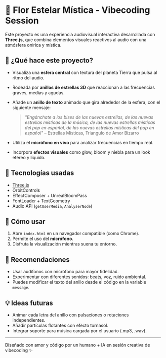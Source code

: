 # 🌌 Flor Estelar Mística - Vibecoding Session

Este proyecto es una experiencia audiovisual interactiva desarrollada con **Three.js**, que combina elementos visuales reactivos al audio con una atmósfera onírica y mística.

## 🎨 ¿Qué hace este proyecto?

- Visualiza una **esfera central** con textura del planeta Tierra que pulsa al ritmo del audio.
- Rodeada por **anillos de estrellas 3D** que reaccionan a las frecuencias graves, medias y agudas.
- Añade un **anillo de texto** animado que gira alrededor de la esfera, con el siguiente mensaje:

  > *"Engánchate a los bises de las nuevas estrellas, de las nuevas estrellas místicas de la música, de las nuevas estrellas místicas del pop en español, de las nuevas estrellas místicas del pop en español"*
  – Estrellas Místicas, Triangulo de Amor Bizarro

- Utiliza el **micrófono en vivo** para analizar frecuencias en tiempo real.
- Incorpora **efectos visuales** como glow, bloom y niebla para un look etéreo y líquido.

## 🔧 Tecnologías usadas

- [Three.js](https://threejs.org/)
- OrbitControls
- EffectComposer + UnrealBloomPass
- FontLoader + TextGeometry
- Audio API (`getUserMedia`, `AnalyserNode`)

## 🚀 Cómo usar

1. Abre `index.html` en un navegador compatible (como Chrome).
2. Permite el uso del **micrófono**.
3. Disfruta la visualización mientras suena tu entorno.

## 🧪 Recomendaciones

- Usar audífonos con micrófono para mayor fidelidad.
- Experimentar con diferentes sonidos: beats, voz, ruido ambiental.
- Puedes modificar el texto del anillo desde el código en la variable `message`.

## 💡 Ideas futuras

- Animar cada letra del anillo con pulsaciones o rotaciones independientes.
- Añadir partículas flotantes con efecto tornasol.
- Integrar soporte para música cargada por el usuario (.mp3, .wav).

---

Diseñado con amor y código por un humano + IA en sesión creativa de vibecoding ✨
